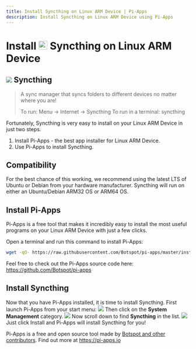```yaml
---
title: Install Syncthing on Linux ARM Device | Pi-Apps
description: Install Syncthing on Linux ARM Device using Pi-Apps
---
```

<div class="simple-install-content content">

# Install <img src="/img/app-icons/Syncthing/icon-64.png" height=24> Syncthing on Linux ARM Device

## <img src="/img/app-icons/Syncthing/icon-64.png"> Syncthing
> A sync manager that syncs folders to different devices no matter where you are!
> 
> To run: Menu -> Internet -> Syncthing
> To run in a terminal: syncthing

Fortunately, Syncthing is very easy to install on your Linux ARM Device in just two steps.
1. Install Pi-Apps - the best app installer for Linux ARM Device.
2. Use Pi-Apps to install Syncthing.
</div>
<div class="simple-install-content content">

## Compatibility
For the best chance of this working, we recommend using the latest LTS of Ubuntu or Debian from your hardware manufacturer.
Syncthing will run on either an Ubuntu/Debian ARM32 OS or ARM64 OS.
</div>
<div class="simple-install-content content">

## Install Pi-Apps

Pi-Apps is a free tool that makes it incredibly easy to install the most useful programs on your Linux ARM Device with just a few clicks.

Open a terminal and run this command to install Pi-Apps:
```bash
wget -qO- https://raw.githubusercontent.com/Botspot/pi-apps/master/install | bash
```
Feel free to check out the Pi-Apps source code here: https://github.com/Botspot/pi-apps
</div>
<div class="simple-install-content content">

## Install Syncthing

Now that you have Pi-Apps installed, it is time to install Syncthing.
First launch Pi-Apps from your start menu:
<img src="/img/start-menu.png">
Then click on the <b>System Management</b> category.
<img src="/img/category-selections/System Management.png">
Now scroll down to find <b>Syncthing</b> in the list.
<img src="/img/app-icons/Syncthing/app-selection.png">
Just click Install and Pi-Apps will install Syncthing for you!
</div>
<div class="simple-install-content content">

Pi-Apps is a free and open source tool made by [Botspot and other contributors](/about/#contributors). Find out more at https://pi-apps.io
</div>
